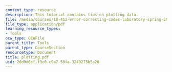 ```yaml
---
content_type: resource
description: This tutorial contains tips on plotting data.
file: /media/courses/18-413-error-correcting-codes-laboratory-spring-2004/26d9d6cff3e0c9a750fa3249275b5a28_plotting.pdf
file_type: application/pdf
learning_resource_types:
- Tools
ocw_type: OCWFile
parent_title: Tools
parent_type: CourseSection
resourcetype: Document
title: plotting.pdf
uid: 26d9d6cf-f3e0-c9a7-50fa-3249275b5a28
---
```


